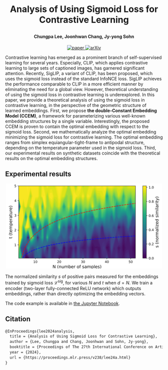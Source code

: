 <h1 align="center"> <p>Analysis of Using Sigmoid Loss for Contrastive Learning</p></h1>
<h4 align="center">
    <p>Chungpa Lee, Joonhwan Chang, Jy-yong Sohn</p>
</h4>
<p align="center">
    <a href="https://proceedings.mlr.press/v238/lee24a.html">
        <img alt="paper" src="https://img.shields.io/badge/Paper-blue.svg">
    </a>
    <a href="https://arxiv.org/abs/2402.12613">
        <img alt="arXiv" src="https://img.shields.io/badge/arXiv-b31b1b.svg">
    </a>
</p>


Contrastive learning has emerged as a prominent branch of self-supervised learning for several years. Especially, CLIP, which applies contrastive learning to large sets of captioned images, has garnered significant attention. Recently, SigLIP, a variant of CLIP, has been proposed, which uses the sigmoid loss instead of the standard InfoNCE loss. SigLIP achieves the performance comparable to CLIP in a more efficient manner by eliminating the need for a global view. However, theoretical understanding of using the sigmoid loss in contrastive learning is underexplored. In this paper, we provide a theoretical analysis of using the sigmoid loss in contrastive learning, in the perspective of the geometric structure of learned embeddings. First, we propose **the double-Constant Embedding Model (CCEM)**, a framework for parameterizing various well-known embedding structures by a single variable. Interestingly, the proposed CCEM is proven to contain the optimal embedding with respect to the sigmoid loss. Second, we mathematically analyze the optimal embedding minimizing the sigmoid loss for contrastive learning. The optimal embedding ranges from simplex equiangular-tight-frame to antipodal structure, depending on the temperature parameter used in the sigmoid loss. Third, our experimental results on synthetic datasets coincide with the theoretical results on the optimal embedding structures.

## Experimental results

<p align="center">
  <img src="https://raw.githubusercontent.com/leechungpa/ccem-cl/main/pic.png" width="500">
</p>

The normalized similarity $s$ of positive pairs measured for the embeddings trained by sigmoid loss $\mathcal{L}^{\text{sig}}$, for various $N$ and $t$ when $d=N$. We train a encoder (two-layer fully-connected ReLU network) which outputs embeddings, rather than directly optimizing the embedding vectors.

The code example is available in [the Jupyter Notebook](https://github.com/leechungpa/ccem-cl/blob/main/example.ipynb).

## Citation
```tex
@InProceedings{lee2024analysis,
  title = {Analysis of Using Sigmoid Loss for Contrastive Learning},
  author = {Lee, Chungpa and Chang, Joonhwan and Sohn, Jy-yong},
  booktitle = {Proceedings of The 27th International Conference on Artificial Intelligence and Statistics},
  year = {2024},
  url = {https://proceedings.mlr.press/v238/lee24a.html}
}
```
